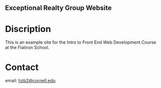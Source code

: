 Exceptional Realty Group Website
---

# Discription

This is an example site for the Intro to Front End Web Development Course at the Flatiron School. 

# Contact

email: hzb2@cornell.edu

